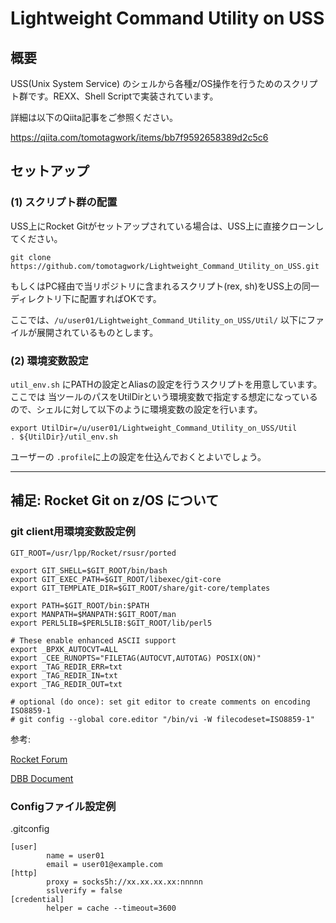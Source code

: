 # Lightweight Command Utility on USS

## 概要
USS(Unix System Service) のシェルから各種z/OS操作を行うためのスクリプト群です。REXX、Shell Scriptで実装されています。

詳細は以下のQiita記事をご参照ください。

https://qiita.com/tomotagwork/items/bb7f9592658389d2c5c6


## セットアップ

### (1) スクリプト群の配置
USS上にRocket Gitがセットアップされている場合は、USS上に直接クローンしてください。

`git clone https://github.com/tomotagwork/Lightweight_Command_Utility_on_USS.git`


もしくはPC経由で当リポジトリに含まれるスクリプト(rex, sh)をUSS上の同一ディレクトリ下に配置すればOKです。

ここでは、`/u/user01/Lightweight_Command_Utility_on_USS/Util/` 以下にファイルが展開されているものとします。

### (2) 環境変数設定

`util_env.sh` にPATHの設定とAliasの設定を行うスクリプトを用意しています。ここでは 当ツールのパスをUtilDirという環境変数で指定する想定になっているので、シェルに対して以下のように環境変数の設定を行います。

```
export UtilDir=/u/user01/Lightweight_Command_Utility_on_USS/Util
. ${UtilDir}/util_env.sh
```

ユーザーの `.profile`に上の設定を仕込んでおくとよいでしょう。

---

## 補足: Rocket Git on z/OS について

### git client用環境変数設定例

```
GIT_ROOT=/usr/lpp/Rocket/rsusr/ported

export GIT_SHELL=$GIT_ROOT/bin/bash
export GIT_EXEC_PATH=$GIT_ROOT/libexec/git-core
export GIT_TEMPLATE_DIR=$GIT_ROOT/share/git-core/templates

export PATH=$GIT_ROOT/bin:$PATH
export MANPATH=$MANPATH:$GIT_ROOT/man
export PERL5LIB=$PERL5LIB:$GIT_ROOT/lib/perl5

# These enable enhanced ASCII support
export _BPXK_AUTOCVT=ALL
export _CEE_RUNOPTS="FILETAG(AUTOCVT,AUTOTAG) POSIX(ON)"
export _TAG_REDIR_ERR=txt
export _TAG_REDIR_IN=txt
export _TAG_REDIR_OUT=txt

# optional (do once): set git editor to create comments on encoding ISO8859-1
# git config --global core.editor "/bin/vi -W filecodeset=ISO8859-1"
```

参考: 

[Rocket Forum](https://community.rocketsoftware.com/forums/forum-home/digestviewer/viewthread?GroupId=79&MID=2509&CommunityKey=1e694975-142d-4f2d-9b52-0e37e225db41&tab=digestviewer)

[DBB Document](https://www.ibm.com/docs/en/dbb/2.0.0?topic=SS6T76_2.0.0/setup_git_on_uss.htm)


### Configファイル設定例

.gitconfig

```
[user]
        name = user01
        email = user01@example.com
[http]
        proxy = socks5h://xx.xx.xx.xx:nnnnn
        sslverify = false
[credential]
        helper = cache --timeout=3600
```


